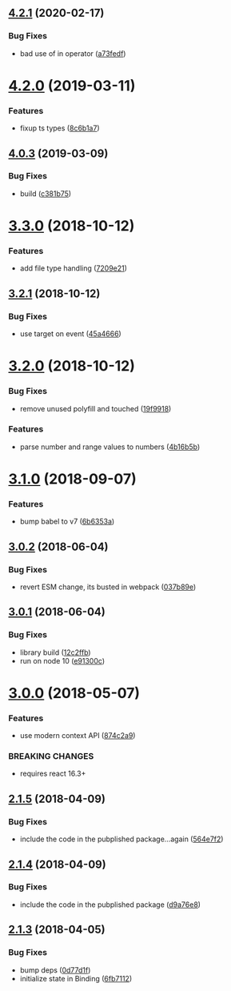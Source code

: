 ## [4.2.1](https://github.com/jquense/topeka/compare/v4.2.0...v4.2.1) (2020-02-17)


### Bug Fixes

* bad use of in operator ([a73fedf](https://github.com/jquense/topeka/commit/a73fedf9c83018937823d736f2d86b2c278a2832))





# [4.2.0](https://github.com/jquense/topeka/compare/v4.0.3...v4.2.0) (2019-03-11)


### Features

* fixup ts types ([8c6b1a7](https://github.com/jquense/topeka/commit/8c6b1a7))





## [4.0.3](https://github.com/jquense/topeka/compare/v4.0.1...v4.0.3) (2019-03-09)


### Bug Fixes

* build ([c381b75](https://github.com/jquense/topeka/commit/c381b75))





# [3.3.0](https://github.com/jquense/topeka/compare/v3.2.1...v3.3.0) (2018-10-12)


### Features

* add file type handling ([7209e21](https://github.com/jquense/topeka/commit/7209e21))

## [3.2.1](https://github.com/jquense/topeka/compare/v3.2.0...v3.2.1) (2018-10-12)


### Bug Fixes

* use target on event ([45a4666](https://github.com/jquense/topeka/commit/45a4666))

# [3.2.0](https://github.com/jquense/topeka/compare/v3.1.0...v3.2.0) (2018-10-12)


### Bug Fixes

* remove unused polyfill and touched ([19f9918](https://github.com/jquense/topeka/commit/19f9918))


### Features

* parse number and range values to numbers ([4b16b5b](https://github.com/jquense/topeka/commit/4b16b5b))

# [3.1.0](https://github.com/jquense/topeka/compare/v3.0.2...v3.1.0) (2018-09-07)


### Features

* bump babel to v7 ([6b6353a](https://github.com/jquense/topeka/commit/6b6353a))

<a name="3.0.2"></a>
## [3.0.2](https://github.com/jquense/topeka/compare/v3.0.1...v3.0.2) (2018-06-04)


### Bug Fixes

* revert ESM change, its busted in webpack ([037b89e](https://github.com/jquense/topeka/commit/037b89e))

<a name="3.0.1"></a>
## [3.0.1](https://github.com/jquense/topeka/compare/v3.0.0...v3.0.1) (2018-06-04)


### Bug Fixes

* library build ([12c2ffb](https://github.com/jquense/topeka/commit/12c2ffb))
* run on node 10 ([e91300c](https://github.com/jquense/topeka/commit/e91300c))

<a name="3.0.0"></a>
# [3.0.0](https://github.com/jquense/topeka/compare/v2.1.5...v3.0.0) (2018-05-07)


### Features

* use modern context API ([874c2a9](https://github.com/jquense/topeka/commit/874c2a9))


### BREAKING CHANGES

* requires react 16.3+

<a name="2.1.5"></a>
## [2.1.5](https://github.com/jquense/topeka/compare/v2.1.4...v2.1.5) (2018-04-09)


### Bug Fixes

* include the code in the pubplished package…again ([564e7f2](https://github.com/jquense/topeka/commit/564e7f2))

<a name="2.1.4"></a>
## [2.1.4](https://github.com/jquense/topeka/compare/v2.1.3...v2.1.4) (2018-04-09)


### Bug Fixes

* include the code in the pubplished package ([d9a76e8](https://github.com/jquense/topeka/commit/d9a76e8))

<a name="2.1.3"></a>
## [2.1.3](https://github.com/jquense/topeka/compare/v2.1.2...v2.1.3) (2018-04-05)


### Bug Fixes

* bump deps ([0d77d1f](https://github.com/jquense/topeka/commit/0d77d1f))
* initialize state in Binding ([6fb7112](https://github.com/jquense/topeka/commit/6fb7112))
